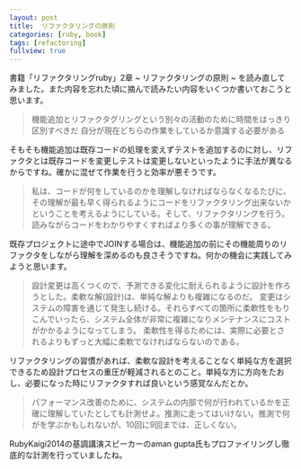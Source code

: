```yaml
---
layout: post
title:  リファクタリングの原則
categories: [ruby, book]
tags: [refactoring]
fullview: true
---
```


書籍「リファクタリングruby」2章 ~ リファクタリングの原則 ~ を読み直してみました。また内容を忘れた頃に摘んで読みたい内容をいくつか書いておこうと思います。

>機能追加とリファクタグリングという別々の活動のために時間をはっきり区別すべきだ
>自分が現在どちらの作業をしているか意識する必要がある

そもそも機能追加は既存コードの処理を変えずテストを追加するのに対し、リファクタとは既存コードを変更しテストは変更しないといったように手法が異なるからですね。確かに混ぜて作業を行うと効率が悪そうです。

>私は、コードが何をしているのかを理解しなければならなくなるたびに、その理解が最も早く得られるようにコードをリファクタリング出来ないかということを考えるようにしている。そして、リファクタリングを行う。読みながらコードをわかりやすくすればより多くの事が理解できる。

既存プロジェクトに途中でJOINする場合は、機能追加の前にその機能周りのリファクタをしながら理解を深めるのも良さそうですね。何かの機会に実践してみようと思います。

>設計変更は高くつくので、予測できる変化に耐えられるように設計を作ろうとした。柔軟な解(設計)は、単純な解よりも複雑になるのだ。
>変更はシステムの障害を通じて発生し続ける。それらすべての箇所に柔軟性をもりこんでいったら、システム全体が非常に複雑になりメンテナンスにコストがかかるようになってしまう。
>柔軟性を得るためには、実際に必要とされるよりもずっと大幅に柔軟でなければならないのである。

リファクタリングの習慣があれば、柔軟な設計を考えることなく単純な方を選択できるため設計プロセスの重圧が軽減されるとのこと。単純な方に方向をたおし、必要になった時にリファクタすれば良いという感覚なんだとか。

>パフォーマンス改善のために、システムの内部で何が行われているかを正確に理解していたとしても計測せよ。推測に走ってはいけない。推測で何がを学ぶかもしれないが、10回に9回までは、正しくない。

RubyKaigi2014の基調講演スピーカーのaman gupta氏もプロファイリングし徹底的な計測を行っていましたね。
